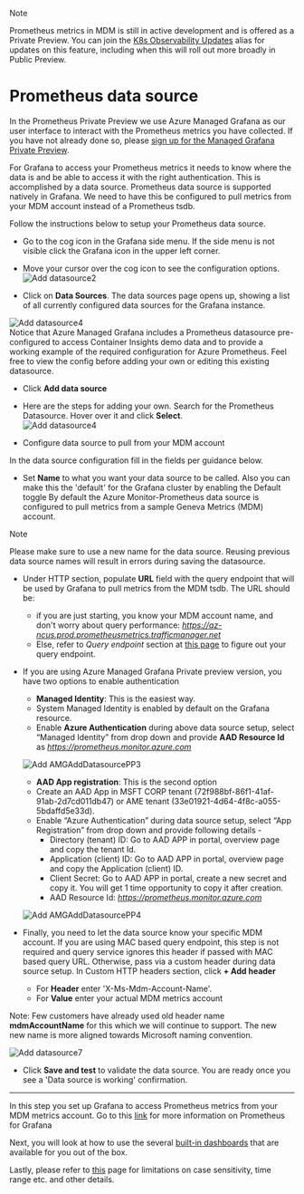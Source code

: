 > [!Note]
> Prometheus metrics in MDM is still in active development and is offered as a Private Preview. You can join the [K8s Observability Updates](https://idwebelements/GroupManagement.aspx?Group=K8sObsUpdates&Operation=join) alias for updates on this feature, including when this will roll out more broadly in Public Preview.

# Prometheus data source


In the Prometheus Private Preview we use Azure Managed Grafana as our user interface to interact with the Prometheus metrics you have collected. If you have not already done so, please [sign up for the Managed Grafana Private Preview](../../dashboards/grafana/Tutorial0SetUpGrafanaAMG.md).

For Grafana to access your Prometheus metrics it needs to know where the data is and be able to access it with the right authentication. This is accomplished by a data source. Prometheus data source is supported natively in Grafana. We need to have this be configured to pull metrics from your MDM account instead of a Prometheus tsdb.
  
Follow the instructions below to setup your Prometheus data source.  
    
* Go to the cog icon in the Grafana side menu. If the side menu is not visible click the Grafana icon in the upper left corner.  

* Move your cursor over the cog icon to see the configuration options.  
![Add datasource2](~/metrics/images/prometheus/AMGAddDatasource2.png)  

* Click on **Data Sources**. The data sources page opens up, showing a list of all currently configured data sources for the Grafana instance.

![Add datasource4](~/metrics/images/prometheus/oob-data-sources.png)  
Notice that Azure Managed Grafana includes a Prometheus datasource pre-configured to access Container Insights demo data and to provide a working example of the required configuration for Azure Prometheus. Feel free to view the config before adding your own or editing this existing datasource.
* Click **Add data source**  

* Here are the steps for adding your own. Search for the Prometheus Datasource. Hover over it and click **Select**.  
![Add datasource4](~/metrics/images/prometheus/AMGAddDatasource5.png)  

* Configure data source to pull from your MDM account

In the data source configuration fill in the fields per guidance below.  

- Set **Name** to what you want your data source to be called. Also you can make this the 'default' for the Grafana cluster by enabling the Default toggle By default the Azure Monitor-Prometheus data source is configured to pull metrics from a sample Geneva Metrics (MDM) account.  
> [!Note]
> Please make sure to use a new name for the data source. Reusing previous data source names will result in errors during saving the datasource.
- Under HTTP section, populate **URL** field with the query endpoint that will be used by Grafana to pull metrics from the MDM tsdb. The URL should be:
    - if you are just starting, you know your MDM account name, and don't worry about query performance: _https://az-ncus.prod.prometheusmetrics.trafficmanager.net_
    - Else, refer to _Query endpoint_ section at [this page](ConsumePromWebApi.md) to figure out your query endpoint.

- If you are using Azure Managed Grafana Private preview version, you have two options to enable authentication
    - **Managed Identity**: This is the easiest way.
    - System Managed Identity is enabled by default on the Grafana resource.
    - Enable **Azure Authentication** during above data source setup, select “Managed Identity” from drop down and provide **AAD Resource Id** as _https://prometheus.monitor.azure.com_
   
   ![Add AMGAddDatasourcePP3](~/metrics/images/prometheus/AMGAddDatasourcePP3.png)

    - **AAD App registration**: This is the second option
    - Create an AAD App in MSFT CORP tenant (72f988bf-86f1-41af-91ab-2d7cd011db47) or AME tenant (33e01921-4d64-4f8c-a055-5bdaffd5e33d).
    - Enable “Azure Authentication” during data source setup, select “App Registration” from drop down and provide following details -
      - Directory (tenant) ID: Go to AAD APP in portal, overview page and copy the tenant Id. 
      - Application (client) ID: Go to AAD APP in portal, overview page and copy the Application (client) ID.
      - Client Secret: Go to AAD APP in portal, create a new secret and copy it. You will get 1 time opportunity to copy it after creation.
      - AAD Resource Id: _https://prometheus.monitor.azure.com_
    
     ![Add AMGAddDatasourcePP4](~/metrics/images/prometheus/AMGAddDatasourcePP4.png)
  
- Finally, you need to let the data source know your specific MDM account. If you are using MAC based query endpoint, this step is not required and query service ignores this header if passed with MAC based query URL. Otherwise, pass via a custom header during data source setup. In Custom HTTP headers section, click **+ Add header**  
    - For **Header** enter 'X-Ms-Mdm-Account-Name'.
    - For **Value** enter your actual MDM metrics account

Note: Few customers have already used old header name **mdmAccountName** for this which we will continue to support. The new new name is more aligned towards Microsoft naming convention.

![Add datasource7](~/metrics/images/prometheus/AMGAddDatasource7.png)  

* Click **Save and test** to validate the data source. You are ready once you see a 'Data source is working' confirmation.  

--------------------------------------

In this step you set up Grafana to access Prometheus metrics from your MDM metrics account. Go to this [link](https://grafana.com/docs/grafana/v7.5/datasources/prometheus/) for more information on Prometheus for Grafana  

Next, you will look at how to use the several [built-in dashboards](~/metrics/Prometheus/PromMDMTutorial6ReuseExistingDashboard.md) that are available for you out of the box.

Lastly, please refer to [this](ConsumePromWebApi.md) page for limitations on case sensitivity, time range etc. and other details.